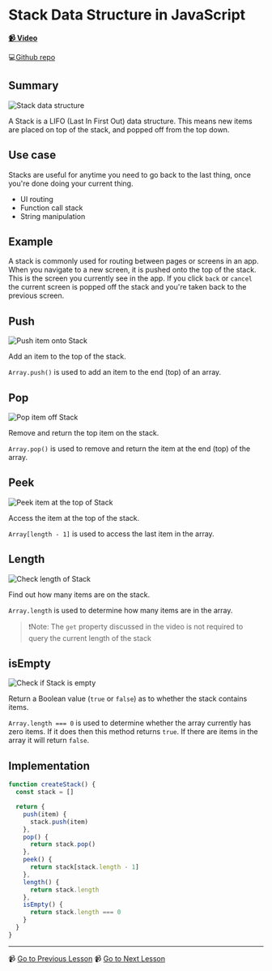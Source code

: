# Stack Data Structure in JavaScript

**[📹 Video](https://egghead.io/lessons/javascript-stack-data-structure-in-javascript)**

💻[Github repo](https://github.com/kyleshevlin/intro-to-data-structures-and-algorithms/blob/master/stacks/index.js)

## Summary

![Stack data structure](../assets/Stack.png)

A Stack is a LIFO (Last In First Out) data structure. This means new items are placed on top of the stack, and popped off from the top down.

## Use case

Stacks are useful for anytime you need to go back to the last thing, once you're done doing your current thing.

- UI routing
- Function call stack
- String manipulation

## Example

A stack is commonly used for routing between pages or screens in an app. When you navigate to a new screen, it is pushed onto the top of the stack. This is the screen you currently see in the app. If you click `back` or `cancel` the current screen is popped off the stack and you're taken back to the previous screen.

## Push

![Push item onto Stack](../assets/Stack-Push.gif)

Add an item to the top of the stack.

`Array.push()` is used to add an item to the end (top) of an array.

## Pop

![Pop item off Stack](../assets/Stack-Pop.gif)

Remove and return the top item on the stack.

`Array.pop()` is used to remove and return the item at the end (top) of the array.

## Peek

![Peek item at the top of Stack](../assets/Stack-Peek.png)

Access the item at the top of the stack.

`Array[length - 1]` is used to access the last item in the array.

## Length

![Check length of Stack](../assets/Stack-Length.gif)

Find out how many items are on the stack.

`Array.length` is used to determine how many items are in the array.

> ❗Note: The `get` property discussed in the video is not required to query the current length of the stack

## isEmpty

![Check if Stack is empty](../assets/Stack-isEmpty.gif)

Return a Boolean value (`true` or `false`) as to whether the stack contains items.

`Array.length === 0` is used to determine whether the array currently has zero items. If it does then this method returns `true`. If there are items in the array it will return `false`.

## Implementation

```js
function createStack() {
  const stack = []

  return {
    push(item) {
      stack.push(item)
    },
    pop() {
      return stack.pop()
    },
    peek() {
      return stack[stack.length - 1]
    },
    length() {
      return stack.length
    },
    isEmpty() {
      return stack.length === 0
    }
  }
}
```

---

📹 [Go to Previous Lesson](https://egghead.io/lessons/javascript-priority-queue-javascript-data-structure)
📹 [Go to Next Lesson](https://egghead.io/lessons/javascript-linked-list-data-structure-in-javascript)
